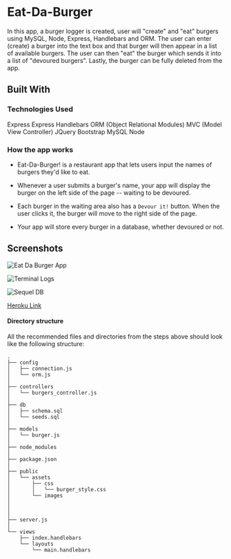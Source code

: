 # Eat-Da-Burger
In this app, a burger logger is created, user will "create" and "eat" burgers using MySQL, Node, Express, Handlebars and ORM. The user can enter (create) a burger into the text box and that burger will then appear in a list of available burgers. The user can then "eat" the burger which sends it into a list of "devoured burgers". Lastly, the burger can be fully deleted from the app.

## Built With

### Technologies Used
Express
Express Handlebars
ORM (Object Relational Modules)
MVC (Model View Controller)
JQuery
Bootstrap
MySQL
Node


### How the app works

* Eat-Da-Burger! is a restaurant app that lets users input the names of burgers they'd like to eat.

* Whenever a user submits a burger's name, your app will display the burger on the left side of the page -- waiting to be devoured.

* Each burger in the waiting area also has a `Devour it!` button. When the user clicks it, the burger will move to the right side of the page.

* Your app will store every burger in a database, whether devoured or not.

## Screenshots

![Eat Da Burger App]()

![Terminal Logs]()

![Sequel DB]()

[Heroku Link]()

#### Directory structure

All the recommended files and directories from the steps above should look like the following structure:

```
.
├── config
│   ├── connection.js
│   └── orm.js
│ 
├── controllers
│   └── burgers_controller.js
│
├── db
│   ├── schema.sql
│   └── seeds.sql
│
├── models
│   └── burger.js
│ 
├── node_modules
│ 
├── package.json
│
├── public
│   └── assets
│       ├── css
│       │   └── burger_style.css
│       └── images
│          
│   
│
├── server.js
│
└── views
    ├── index.handlebars
    └── layouts
        └── main.handlebars
```





